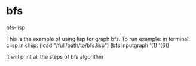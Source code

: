 bfs
===

bfs-lisp

This is the example of using lisp for graph bfs.
To run example:
in terminal:
clisp
in clisp:
(load "/full/path/to/bfs.lisp")
(bfs inputgraph '(1) '(6))

it will print all the steps of bfs algorithm
